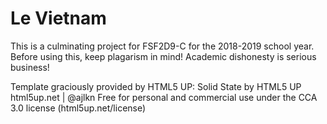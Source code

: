 # Le Vietnam

This is a culminating project for FSF2D9-C for the 2018-2019 school year.
Before using this, keep plagarism in mind! Academic dishonesty is serious business!

Template graciously provided by HTML5 UP:
Solid State by HTML5 UP
html5up.net | @ajlkn
Free for personal and commercial use under the CCA 3.0 license (html5up.net/license)

